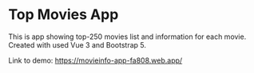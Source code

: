 # Top Movies App

This is app showing top-250 movies list and information for each movie. Created with used Vue 3 and Bootstrap 5.

Link to demo: https://movieinfo-app-fa808.web.app/
